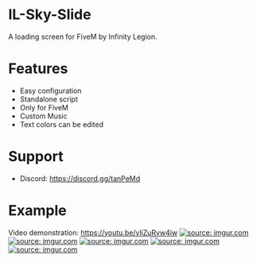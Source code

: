 # IL-Sky-Slide
A loading screen for FiveM by Infinity Legion.

# Features

  - Easy configuration
  - Standalone script
  - Only for FiveM
  - Custom Music
  - Text colors can be edited
 
 # Support
 
  - Discord: https://discord.gg/tanPeMd

# Example
 
Video demonstration: https://youtu.be/yliZuRvw4iw
<a href="https://imgur.com/69j8qS1"><img src="https://i.imgur.com/69j8qS1.png" title="source: imgur.com" /></a>
<a href="https://imgur.com/dmhFet7"><img src="https://i.imgur.com/dmhFet7.png" title="source: imgur.com" /></a>
<a href="https://imgur.com/JBuQHPA"><img src="https://i.imgur.com/JBuQHPA.png" title="source: imgur.com" /></a>
<a href="https://imgur.com/9kjM3El"><img src="https://i.imgur.com/9kjM3El.png" title="source: imgur.com" /></a>
<a href="https://imgur.com/AcS18yT"><img src="https://i.imgur.com/AcS18yT.png" title="source: imgur.com" /></a>
